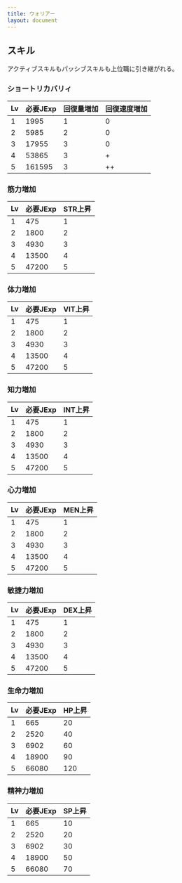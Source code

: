 ```yaml
---
title: ウォリアー
layout: document
---
```

## スキル

アクティブスキルもパッシブスキルも上位職に引き継がれる。

### ショートリカバリィ


|Lv|必要JExp|回復量増加|回復速度増加|
|---|---|---|---|
|1|1995|1|0|
|2|5985|2|0|
|3|17955|3|0|
|4|53865|3|+|
|5|161595|3|++|

### 筋力増加


|Lv|必要JExp|STR上昇|
|---|---|---|
|1|475|1|
|2|1800|2|
|3|4930|3|
|4|13500|4|
|5|47200|5|

### 体力増加


|Lv|必要JExp|VIT上昇|
|---|---|---|
|1|475|1|
|2|1800|2|
|3|4930|3|
|4|13500|4|
|5|47200|5|

### 知力増加


|Lv|必要JExp|INT上昇|
|---|---|---|
|1|475|1|
|2|1800|2|
|3|4930|3|
|4|13500|4|
|5|47200|5|

### 心力増加


|Lv|必要JExp|MEN上昇|
|---|---|---|
|1|475|1|
|2|1800|2|
|3|4930|3|
|4|13500|4|
|5|47200|5|

### 敏捷力増加


|Lv|必要JExp|DEX上昇|
|---|---|---|
|1|475|1|
|2|1800|2|
|3|4930|3|
|4|13500|4|
|5|47200|5|

### 生命力増加


|Lv|必要JExp|HP上昇|
|---|---|---|
|1|665|20|
|2|2520|40|
|3|6902|60|
|4|18900|90|
|5|66080|120|

### 精神力増加


|Lv|必要JExp|SP上昇|
|---|---|---|
|1|665|10|
|2|2520|20|
|3|6902|30|
|4|18900|50|
|5|66080|70|
